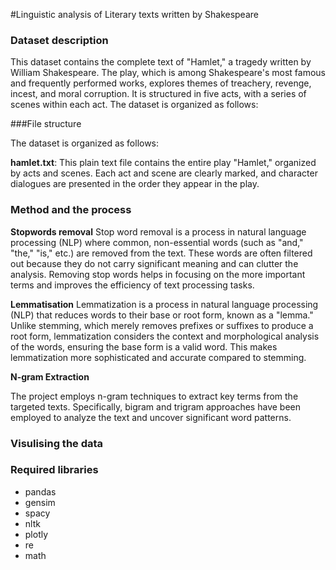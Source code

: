 #Linguistic analysis of Literary texts written by Shakespeare
### Dataset description 

This dataset contains the complete text of "Hamlet," a tragedy written by William Shakespeare. The play, which is among Shakespeare's most famous and frequently performed works, explores themes of treachery, revenge, incest, and moral corruption. It is structured in five acts, with a series of scenes within each act.
The dataset is organized as follows:

###File structure

The dataset is organized as follows:

**hamlet.txt**: This plain text file contains the entire play "Hamlet," organized by acts and scenes. Each act and scene are clearly marked, and character dialogues are presented in the order they appear in the play.

### Method and the process

**Stopwords removal**
Stop word removal is a process in natural language processing (NLP) where common, non-essential words (such as "and," "the," "is," etc.) are removed from the text. These words are often filtered out because they do not carry significant meaning and can clutter the analysis. Removing stop words helps in focusing on the more important terms and improves the efficiency of text processing tasks.

**Lemmatisation**
Lemmatization is a process in natural language processing (NLP) that reduces words to their base or root form, known as a "lemma." Unlike stemming, which merely removes prefixes or suffixes to produce a root form, lemmatization considers the context and morphological analysis of the words, ensuring the base form is a valid word. This makes lemmatization more sophisticated and accurate compared to stemming.

**N-gram Extraction**

The project employs n-gram techniques to extract key terms from the targeted texts. Specifically, bigram and trigram approaches have been employed to analyze the text and uncover significant word patterns.
### Visulising the data


### Required libraries 

- pandas
- gensim
- spacy
- nltk
- plotly
- re
- math


